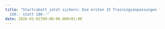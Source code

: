 ```yaml
---
title: "Startrabatt jetzt sichern: Die ersten 15 Trainingsanpassungen für nur
  150.- statt 180.-"
date: 2026-01-01T09:00:00.000+01:00
---
```


